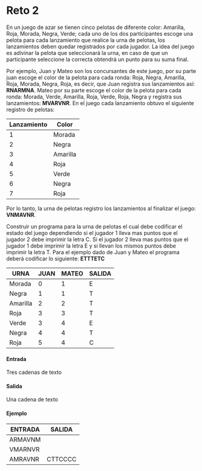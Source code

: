 # Reto 2

En un juego de azar se tienen cinco pelotas de diferente color: Amarilla, Roja, Morada, Negra, Verde; cada uno de los dos participantes escoge una pelota para cada lanzamiento que realice la urna de pelotas, los lanzamientos deben quedar registrados por cada jugador. La idea del juego es adivinar la pelota que seleccionará la urna, en caso de que un participante seleccione la correcta obtendrá un punto para su suma final.

Por ejemplo, Juan y Mateo son los concursantes de este juego, por su parte juan escoge el color de la pelota para cada ronda: Roja, Negra, Amarilla, Roja, Morada, Negra, Roja, es decir, que Juan registra sus lanzamientos así: **RNARMNA**. Mateo por su parte escoge el color de la pelota para cada ronda: Morada, Verde, Amarilla, Roja, Verde, Roja, Negra y registra sus lanzamientos: **MVARVNR**. En el juego cada lanzamiento obtuvo el siguiente registro de pelotas:

| Lanzamiento | Color    |
| ----------- | -------- |
| 1           | Morada   |
| 2           | Negra    |
| 3           | Amarilla |
| 4           | Roja     |
| 5           | Verde    |
| 6           | Negra    |
| 7           | Roja     |

Por lo tanto, la urna de pelotas registro los lanzamientos al finalizar el juego: **VNMAVNR**.

Construir un programa para la urna de pelotas el cual debe codificar el estado del juego dependiendo si el jugador 1 lleva mas puntos que el jugador 2 debe imprimir la letra C. Si el jugador 2 lleva mas puntos que el jugador 1 debe imprimir la letra E y si llevan los mismos puntos debe imprimir la letra T. Para el ejemplo dado de Juan y Mateo el programa deberá codificar lo siguiente: **ETTTETC**

| URNA     | JUAN | MATEO | SALIDA |
| -------- | ---- | ----- | ------ |
| Morada   | 0    | 1     | E      |
| Negra    | 1    | 1     | T      |
| Amarilla | 2    | 2     | T      |
| Roja     | 3    | 3     | T      |
| Verde    | 3    | 4     | E      |
| Negra    | 4    | 4     | T      |
| Roja     | 5    | 4     | C      |

#### Entrada

Tres cadenas de texto

#### Salida

Una cadena de texto

#### Ejemplo

| ENTRADA | SALIDA  |
| ------- | ------- |
| ARMAVNM |         |
| VMARNVR |         |
| AMRAVNR | CTTCCCC |
